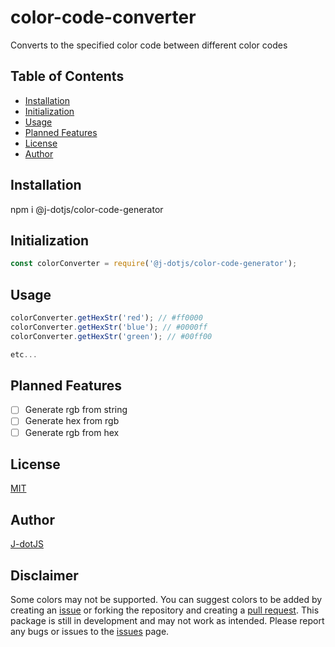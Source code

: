 # color-code-converter
Converts to the specified color code between different color codes

## Table of Contents
- [Installation](#installation)
- [Initialization](#initialization)
- [Usage](#usage)
- [Planned Features](#planned-features)
- [License](#license)
- [Author](#author)

## Installation

npm i @j-dotjs/color-code-generator

## Initialization
```node.js
const colorConverter = require('@j-dotjs/color-code-generator');
```

## Usage
```node.js
colorConverter.getHexStr('red'); // #ff0000
colorConverter.getHexStr('blue'); // #0000ff
colorConverter.getHexStr('green'); // #00ff00

etc...
```

## Planned Features
- [ ] Generate rgb from string
- [ ] Generate hex from rgb
- [ ] Generate rgb from hex

## License
[MIT](https://choosealicense.com/licenses/mit/)

## Author
[J-dotJS](https://github.com/J-dotjs)

## Disclaimer
Some colors may not be supported. You can suggest colors to be added by creating an [issue](https://github.com/J-dotjs/color-hex-generator/issues) or forking the repository and creating a [pull request](https://github.com/J-dotjs/color-hex-generator/pulls).
This package is still in development and may not work as intended. Please report any bugs or issues to the [issues](https://github.com/J-dotjs/color-hex-generator/issues) page.